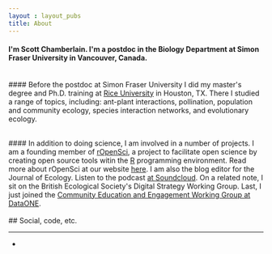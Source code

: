 ```yaml
---
layout : layout_pubs
title: About
---
```


#### I'm Scott Chamberlain. I'm a postdoc in the Biology Department at Simon Fraser University in Vancouver, Canada.
<br>
#### Before the postdoc at Simon Fraser University I did my master's degree and Ph.D. training at <a href="http://eeb.rice.edu/">Rice University</a> in Houston, TX.  There I studied a range of topics, including: ant-plant interactions, pollination, population and community ecology, species interaction networks, and evolutionary ecology.</p> 
<br>
#### In addition to doing science, I am involved in a number of projects. I am a founding member of <a href="http://ropensci.org/">rOpenSci</a>, a project to facilitate open science by creating open source tools witin the <a href="http://cran.r-project.org/">R</a> programming environment. Read more about rOpenSci at our website <a href="http://ropensci.org/">here</a>.  I am also the blog editor for the Journal of Ecology. Listen to the podcast <a href="https://soundcloud.com/besjournals">at Soundcloud</a>.  On a related note, I sit on the British Ecological Society's Digital Strategy Working Group.  Last, I just joined the <a href="http://www.dataone.org/working_groups/community-education-and-engagement">Community Education and Engagement Working Group at DataONE</a>. 
 

<br>
<br>
## Social, code, etc.
<hr>
<ul class="thumbnails">
  <li class="span6">
    <a property="account" alt="twitter" href="https://twitter.com/recology_"><i class="icon-twitter icon-4x" rel="tooltip" data-placement="bottom"title="follow me on Twitter"></i></a>
    <a property="account" alt="twitter" href="http://github.com/SChamberlain"><i class="icon-github icon-4x" rel="tooltip" data-placement="bottom"title="follow me on Github"></i></a>
    <a property="account" alt="twitter" href="https://twitter.com/recology_"><i class="icon-envelope-alt icon-4x" rel="tooltip" data-placement="bottom"title="email me"></i></a>
    <a property="account" alt="twitter" href="http://www.linkedin.com/profile/view?id=198453270"><i class="icon-linkedin-sign icon-4x" rel="tooltip" data-placement="bottom"title="me on LinkedIn"></i></a>
<!--     <div class="thumbnail">
      <h3>Follow me</h3>
        <ul class="social">
          <a href="http://twitter.com/recology_"><img src="/img/twitter.png" /></a>
          <a href="http://github.com/SChamberlain"><img src="/img/github.png" /></a>
          <a href="mailto:myrmecocystus@gmail.com"><img src="/img/gmail.png" /></a>
      </ul>
    </div> -->
  </li>
<!--   <li class="span3">
    <div class="thumbnail">
      <h3>Data sharing</h3>
          <iframe src="http://figshare.com/badges/5/96554" frameborder="0" width="260" height="80"></iframe>
    </div>
  </li>
  <li class="span3">
    <div class="thumbnail">
      <h3>Code</h3>
          <iframe src="http://githubbadge.appspot.com/badge/SChamberlain?s=1&a=0" style="border: 0;height: 142px;width: 200px;overflow: hidden;" frameBorder=0></iframe>
              </br>
          <a href="http://stackoverflow.com/users/1091766/scott-chamberlain">
            <img src="http://stackoverflow.com/users/flair/1091766.png" width="208" height="58" alt="profile for Scott Chamberlain at Stack Overflow, Q&amp;A for professional and enthusiast programmers" title="profile for Scott Chamberlain at Stack Overflow, Q&amp;A for professional and enthusiast programmers"></a>
    </div>
  </li> -->
</ul>